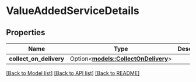 # ValueAddedServiceDetails

## Properties

Name | Type | Description | Notes
------------ | ------------- | ------------- | -------------
**collect_on_delivery** | Option<[**models::CollectOnDelivery**](CollectOnDelivery.md)> |  | [optional]

[[Back to Model list]](../README.md#documentation-for-models) [[Back to API list]](../README.md#documentation-for-api-endpoints) [[Back to README]](../README.md)


